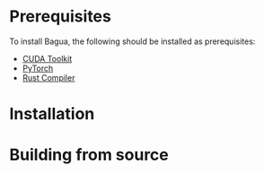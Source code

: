 # Prerequisites

To install Bagua, the following should be installed as prerequisites:
* [CUDA Toolkit](https://developer.nvidia.com/cuda-toolkit)
* [PyTorch](https://pytorch.org/get-started/locally/)
* [Rust Compiler](https://www.rust-lang.org/tools/install)

# Installation

# Building from source
